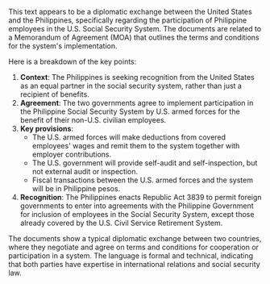 This text appears to be a diplomatic exchange between the United States and the Philippines, specifically regarding the participation of Philippine employees in the U.S. Social Security System. The documents are related to a Memorandum of Agreement (MOA) that outlines the terms and conditions for the system's implementation.

Here is a breakdown of the key points:

1. **Context**: The Philippines is seeking recognition from the United States as an equal partner in the social security system, rather than just a recipient of benefits.
2. **Agreement**: The two governments agree to implement participation in the Philippine Social Security System by U.S. armed forces for the benefit of their non-U.S. civilian employees.
3. **Key provisions**:
	* The U.S. armed forces will make deductions from covered employees' wages and remit them to the system together with employer contributions.
	* The U.S. government will provide self-audit and self-inspection, but not external audit or inspection.
	* Fiscal transactions between the U.S. armed forces and the system will be in Philippine pesos.
4. **Recognition**: The Philippines enacts Republic Act 3839 to permit foreign governments to enter into agreements with the Philippine Government for inclusion of employees in the Social Security System, except those already covered by the U.S. Civil Service Retirement System.

The documents show a typical diplomatic exchange between two countries, where they negotiate and agree on terms and conditions for cooperation or participation in a system. The language is formal and technical, indicating that both parties have expertise in international relations and social security law.
